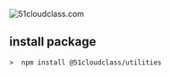 ![51cloudclass.com](https://www.51cloudclass.com/admin/static/media/logo.6ae10da8da3971afff21.png)

## install package

```shell
>  npm install @51cloudclass/utilities
```


